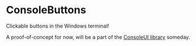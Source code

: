 # ConsoleButtons
Clickable buttons in the Windows terminal!


A proof-of-concept for now, will be a part of the [ConsoleUI library](https://github.com/x10102/ConsoleUI) someday.
